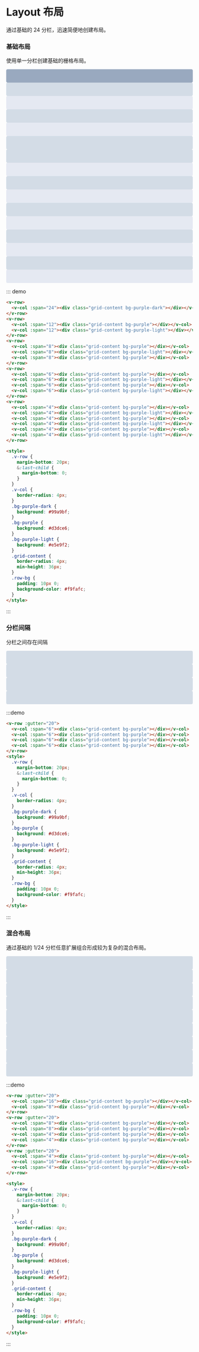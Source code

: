 # Layout 布局
通过基础的 24 分栏，迅速简便地创建布局。

### 基础布局
使用单一分栏创建基础的栅格布局。
<div class="demo-block">
<v-row>
  <v-col :span="24"><div class="grid-content bg-purple-dark"></div></v-col>
</v-row>
<v-row>
  <v-col :span="12"><div class="grid-content bg-purple"></div></v-col>
  <v-col :span="12"><div class="grid-content bg-purple-light"></div></v-col>
</v-row>
<v-row>
  <v-col :span="8"><div class="grid-content bg-purple"></div></v-col>
  <v-col :span="8"><div class="grid-content bg-purple-light"></div></v-col>
  <v-col :span="8"><div class="grid-content bg-purple"></div></v-col>
</v-row>
<v-row>
  <v-col :span="6"><div class="grid-content bg-purple"></div></v-col>
  <v-col :span="6"><div class="grid-content bg-purple-light"></div></v-col>
  <v-col :span="6"><div class="grid-content bg-purple"></div></v-col>
  <v-col :span="6"><div class="grid-content bg-purple-light"></div></v-col>
</v-row>
<v-row>
  <v-col :span="4"><div class="grid-content bg-purple"></div></v-col>
  <v-col :span="4"><div class="grid-content bg-purple-light"></div></v-col>
  <v-col :span="4"><div class="grid-content bg-purple"></div></v-col>
  <v-col :span="4"><div class="grid-content bg-purple-light"></div></v-col>
  <v-col :span="4"><div class="grid-content bg-purple"></div></v-col>
  <v-col :span="4"><div class="grid-content bg-purple-light"></div></v-col>
</v-row>

</div>

::: demo
```html
<v-row>
  <v-col :span="24"><div class="grid-content bg-purple-dark"></div></v-col>
</v-row>
<v-row>
  <v-col :span="12"><div class="grid-content bg-purple"></div></v-col>
  <v-col :span="12"><div class="grid-content bg-purple-light"></div></v-col>
</v-row>
<v-row>
  <v-col :span="8"><div class="grid-content bg-purple"></div></v-col>
  <v-col :span="8"><div class="grid-content bg-purple-light"></div></v-col>
  <v-col :span="8"><div class="grid-content bg-purple"></div></v-col>
</v-row>
<v-row>
  <v-col :span="6"><div class="grid-content bg-purple"></div></v-col>
  <v-col :span="6"><div class="grid-content bg-purple-light"></div></v-col>
  <v-col :span="6"><div class="grid-content bg-purple"></div></v-col>
  <v-col :span="6"><div class="grid-content bg-purple-light"></div></v-col>
</v-row>
<v-row>
  <v-col :span="4"><div class="grid-content bg-purple"></div></v-col>
  <v-col :span="4"><div class="grid-content bg-purple-light"></div></v-col>
  <v-col :span="4"><div class="grid-content bg-purple"></div></v-col>
  <v-col :span="4"><div class="grid-content bg-purple-light"></div></v-col>
  <v-col :span="4"><div class="grid-content bg-purple"></div></v-col>
  <v-col :span="4"><div class="grid-content bg-purple-light"></div></v-col>
</v-row>

<style>
  .v-row {
    margin-bottom: 20px;
    &:last-child {
      margin-bottom: 0;
    }
  }
  .v-col {
    border-radius: 4px;
  }
  .bg-purple-dark {
    background: #99a9bf;
  }
  .bg-purple {
    background: #d3dce6;
  }
  .bg-purple-light {
    background: #e5e9f2;
  }
  .grid-content {
    border-radius: 4px;
    min-height: 36px;
  }
  .row-bg {
    padding: 10px 0;
    background-color: #f9fafc;
  }
</style>
```
:::

### 分栏间隔
分栏之间存在间隔
<div class="demo-block">
<v-row :gutter="20">
  <v-col :span="6"><div class="grid-content bg-purple"></div></v-col>
  <v-col :span="6"><div class="grid-content bg-purple"></div></v-col>
  <v-col :span="6"><div class="grid-content bg-purple"></div></v-col>
  <v-col :span="6"><div class="grid-content bg-purple"></div></v-col>
</v-row>
<style>
  .v-row {
    margin-bottom: 20px;
    &:last-child {
      margin-bottom: 0;
    }
  }
  .v-col {
    border-radius: 4px;
  }
  .bg-purple-dark {
    background: #99a9bf;
  }
  .bg-purple {
    background: #d3dce6;
  }
  .bg-purple-light {
    background: #e5e9f2;
  }
  .grid-content {
    border-radius: 4px;
    min-height: 36px;
  }
  .row-bg {
    padding: 10px 0;
    background-color: #f9fafc;
  }
</style>
</div>

:::demo
```html
<v-row :gutter="20">
  <v-col :span="6"><div class="grid-content bg-purple"></div></v-col>
  <v-col :span="6"><div class="grid-content bg-purple"></div></v-col>
  <v-col :span="6"><div class="grid-content bg-purple"></div></v-col>
  <v-col :span="6"><div class="grid-content bg-purple"></div></v-col>
</v-row>
<style>
  .v-row {
    margin-bottom: 20px;
    &:last-child {
      margin-bottom: 0;
    }
  }
  .v-col {
    border-radius: 4px;
  }
  .bg-purple-dark {
    background: #99a9bf;
  }
  .bg-purple {
    background: #d3dce6;
  }
  .bg-purple-light {
    background: #e5e9f2;
  }
  .grid-content {
    border-radius: 4px;
    min-height: 36px;
  }
  .row-bg {
    padding: 10px 0;
    background-color: #f9fafc;
  }
</style>
```
:::


### 混合布局
通过基础的 1/24 分栏任意扩展组合形成较为复杂的混合布局。
<div class="demo-block">
<v-row :gutter="20">
  <v-col :span="16"><div class="grid-content bg-purple"></div></v-col>
  <v-col :span="8"><div class="grid-content bg-purple"></div></v-col>
</v-row>
<v-row :gutter="20">
  <v-col :span="8"><div class="grid-content bg-purple"></div></v-col>
  <v-col :span="8"><div class="grid-content bg-purple"></div></v-col>
  <v-col :span="4"><div class="grid-content bg-purple"></div></v-col>
  <v-col :span="4"><div class="grid-content bg-purple"></div></v-col>
</v-row>
<v-row :gutter="20">
  <v-col :span="4"><div class="grid-content bg-purple"></div></v-col>
  <v-col :span="16"><div class="grid-content bg-purple"></div></v-col>
  <v-col :span="4"><div class="grid-content bg-purple"></div></v-col>
</v-row>
</div>

:::demo
```html
<v-row :gutter="20">
  <v-col :span="16"><div class="grid-content bg-purple"></div></v-col>
  <v-col :span="8"><div class="grid-content bg-purple"></div></v-col>
</v-row>
<v-row :gutter="20">
  <v-col :span="8"><div class="grid-content bg-purple"></div></v-col>
  <v-col :span="8"><div class="grid-content bg-purple"></div></v-col>
  <v-col :span="4"><div class="grid-content bg-purple"></div></v-col>
  <v-col :span="4"><div class="grid-content bg-purple"></div></v-col>
</v-row>
<v-row :gutter="20">
  <v-col :span="4"><div class="grid-content bg-purple"></div></v-col>
  <v-col :span="16"><div class="grid-content bg-purple"></div></v-col>
  <v-col :span="4"><div class="grid-content bg-purple"></div></v-col>
</v-row>

<style>
  .v-row {
    margin-bottom: 20px;
    &:last-child {
      margin-bottom: 0;
    }
  }
  .v-col {
    border-radius: 4px;
  }
  .bg-purple-dark {
    background: #99a9bf;
  }
  .bg-purple {
    background: #d3dce6;
  }
  .bg-purple-light {
    background: #e5e9f2;
  }
  .grid-content {
    border-radius: 4px;
    min-height: 36px;
  }
  .row-bg {
    padding: 10px 0;
    background-color: #f9fafc;
  }
</style>
```
:::
